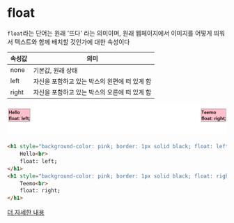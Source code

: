 # float

`float`라는 단어는 원래 '뜨다' 라는 의미이며, 원래 웹페이지에서 이미지를 어떻게 띄워서 텍스트와 함께 배치할 것인가에 대한 속성이다

속성값|의미
--|--
none|기본값, 원래 상태
left|자신을 포함하고 있는 박스의 왼편에 떠 있게 함
right|자신을 포함하고 있는 박스의 오른에 떠 있게 함

![float](images/float.png)

```html
<h1 style="background-color: pink; border: 1px solid black; float: left;">
    Hello<br>
    float: left;
</h1>
<h1 style="background-color: pink; border: 1px solid black; float: right;">
    Teemo<br>
    float: right;
</h1>
```

[더 자세한 내용](https://nuhends.tistory.com/14)
